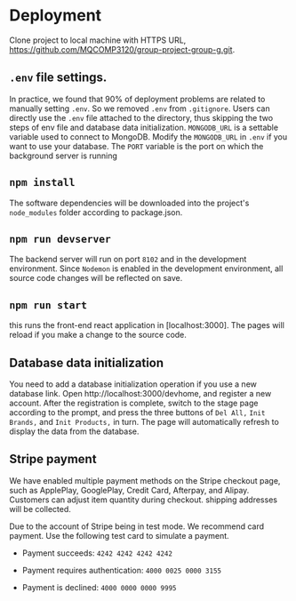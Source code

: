 # Deployment

Clone project to local machine with HTTPS URL, https://github.com/MQCOMP3120/group-project-group-g.git.

## `.env` file settings.

In practice, we found that 90% of deployment problems are related to manually setting `.env`. So we removed `.env` from `.gitignore`.
Users can directly use the `.env` file attached to the directory, thus skipping the two steps of env file and database data initialization.
`MONGODB_URL` is a settable variable used to connect to MongoDB. Modify the `MONGODB_URL` in `.env` if you want to use your database.
The `PORT` variable is the port on which the background server is running

## `npm install`

The software dependencies will be downloaded into the project's `node_modules` folder according to package.json.

## `npm run devserver`

The backend server will run on port `8102` and in the development environment. Since `Nodemon` is enabled in the development environment, all source code changes will be reflected on save.

## `npm run start`

this runs the front-end react application in [localhost:3000].
The pages will reload if you make a change to the source code.

## Database data initialization

You need to add a database initialization operation if you use a new database link.
Open http://localhost:3000/devhome, and register a new account. After the registration is complete, switch to the stage page according to the prompt, and press the three buttons of `Del All,` `Init Brands,` and `Init Products,` in turn. The page will automatically refresh to display the data from the database.

## Stripe payment

We have enabled multiple payment methods on the Stripe checkout page, such as ApplePlay, GooglePlay, Credit Card, Afterpay, and Alipay. Customers can adjust item quantity during checkout. shipping addresses will be collected.

Due to the account of Stripe being in test mode. We recommend card payment. Use the following test card to simulate a payment.

-   Payment succeeds:				`4242 4242 4242 4242`

-   Payment requires authentication:	`4000 0025 0000 3155`

-   Payment is declined:				`4000 0000 0000 9995`
